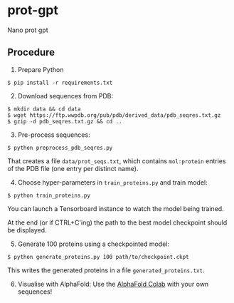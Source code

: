 # prot-gpt
Nano prot gpt


## Procedure
1. Prepare Python
```
$ pip install -r requirements.txt
```

2. Download sequences from PDB:
```
$ mkdir data && cd data
$ wget https://ftp.wwpdb.org/pub/pdb/derived_data/pdb_seqres.txt.gz
$ gzip -d pdb_seqres.txt.gz && cd ..
```

3. Pre-process sequences:
```
$ python preprocess_pdb_seqres.py
```
That creates a file `data/prot_seqs.txt`, which contains `mol:protein` entries of the PDB file (one entry per distinct name).

4. Choose hyper-parameters in `train_proteins.py` and train model:
```
$ python train_proteins.py
```
You can launch a Tensorboard instance to watch the model being trained.

At the end (or if CTRL+C'ing) the path to the best model checkpoint should be displayed.

5. Generate 100 proteins using a checkpointed model:
```
$ python generate_proteins.py 100 path/to/checkpoint.ckpt
```
This writes the generated proteins in a file `generated_proteins.txt`.

6. Visualise with AlphaFold:
Use the [AlphaFold Colab](https://colab.research.google.com/github/deepmind/alphafold/blob/main/notebooks/AlphaFold.ipynb) with your own sequences!
